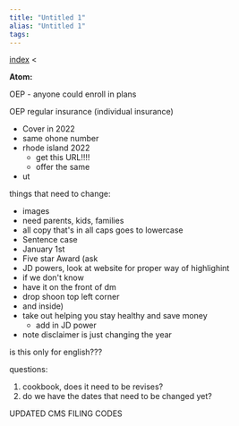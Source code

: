 ```yaml
---
title: "Untitled 1"
alias: "Untitled 1"
tags: 
---
```


[index](/.md) < 

**Atom:** 

OEP  - anyone could enroll in plans 

OEP regular insurance (individual insurance)

- Cover in 2022
- same ohone number
- rhode island 2022 
	- get this URL!!!!
	- offer the same 
- ut

things that need to change:
- images 
- need parents, kids, families 
- all copy that's in all caps goes to lowercase
- Sentence case 
- January 1st
- Five star Award (ask 
- JD powers, look at website for proper way of highlighint
- if we don't know
- have it on the front of dm 
- drop shoon top left corner 
- and inside)
- take out helping you stay healthy and save money 
	- add in JD power 
- note disclaimer is just changing the year 

is this only for english???


questions:
1. cookbook, does it need to be revises? 
2. do we have the dates that need to be changed yet?

UPDATED CMS FILING CODES